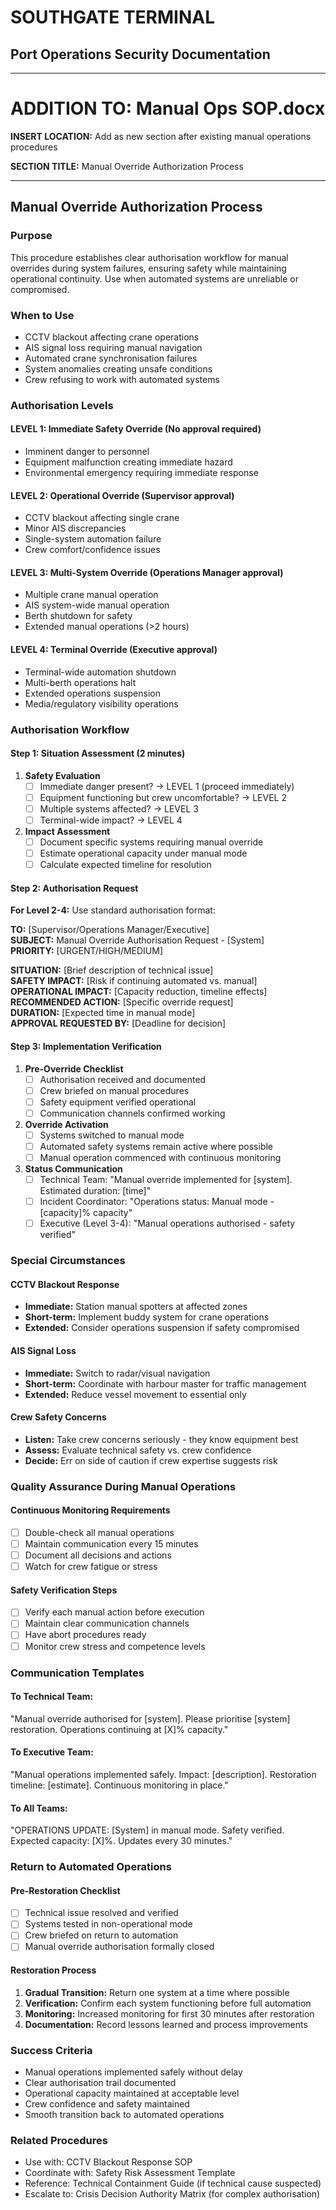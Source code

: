 # SOUTHGATE TERMINAL
## Port Operations Security Documentation
---

# ADDITION TO: Manual Ops SOP.docx

**INSERT LOCATION:** Add as new section after existing manual operations procedures

**SECTION TITLE:** Manual Override Authorization Process

---

## Manual Override Authorization Process

### Purpose
This procedure establishes clear authorisation workflow for manual overrides during system failures, ensuring safety while maintaining operational continuity. Use when automated systems are unreliable or compromised.

### When to Use
- CCTV blackout affecting crane operations
- AIS signal loss requiring manual navigation
- Automated crane synchronisation failures
- System anomalies creating unsafe conditions
- Crew refusing to work with automated systems

### Authorisation Levels

#### LEVEL 1: Immediate Safety Override (No approval required)
- Imminent danger to personnel
- Equipment malfunction creating immediate hazard
- Environmental emergency requiring immediate response

#### LEVEL 2: Operational Override (Supervisor approval)
- CCTV blackout affecting single crane
- Minor AIS discrepancies
- Single-system automation failure
- Crew comfort/confidence issues

#### LEVEL 3: Multi-System Override (Operations Manager approval)
- Multiple crane manual operation
- AIS system-wide manual operation
- Berth shutdown for safety
- Extended manual operations (>2 hours)

#### LEVEL 4: Terminal Override (Executive approval)
- Terminal-wide automation shutdown
- Multi-berth operations halt
- Extended operations suspension
- Media/regulatory visibility operations

### Authorisation Workflow

#### Step 1: Situation Assessment (2 minutes)
1. **Safety Evaluation**
   - [ ] Immediate danger present? → LEVEL 1 (proceed immediately)
   - [ ] Equipment functioning but crew uncomfortable? → LEVEL 2
   - [ ] Multiple systems affected? → LEVEL 3
   - [ ] Terminal-wide impact? → LEVEL 4

2. **Impact Assessment**
   - [ ] Document specific systems requiring manual override
   - [ ] Estimate operational capacity under manual mode
   - [ ] Calculate expected timeline for resolution

#### Step 2: Authorisation Request
**For Level 2-4:** Use standard authorisation format:

**TO:** [Supervisor/Operations Manager/Executive]  
**SUBJECT:** Manual Override Authorisation Request - [System]  
**PRIORITY:** [URGENT/HIGH/MEDIUM]

**SITUATION:** [Brief description of technical issue]  
**SAFETY IMPACT:** [Risk if continuing automated vs. manual]  
**OPERATIONAL IMPACT:** [Capacity reduction, timeline effects]  
**RECOMMENDED ACTION:** [Specific override request]  
**DURATION:** [Expected time in manual mode]  
**APPROVAL REQUESTED BY:** [Deadline for decision]

#### Step 3: Implementation Verification
1. **Pre-Override Checklist**
   - [ ] Authorisation received and documented
   - [ ] Crew briefed on manual procedures
   - [ ] Safety equipment verified operational
   - [ ] Communication channels confirmed working

2. **Override Activation**
   - [ ] Systems switched to manual mode
   - [ ] Automated safety systems remain active where possible
   - [ ] Manual operation commenced with continuous monitoring

3. **Status Communication**
   - [ ] Technical Team: "Manual override implemented for [system]. Estimated duration: [time]"
   - [ ] Incident Coordinator: "Operations status: Manual mode - [capacity]% capacity"
   - [ ] Executive (Level 3-4): "Manual operations authorised - safety verified"

### Special Circumstances

#### CCTV Blackout Response
- **Immediate:** Station manual spotters at affected zones
- **Short-term:** Implement buddy system for crane operations
- **Extended:** Consider operations suspension if safety compromised

#### AIS Signal Loss
- **Immediate:** Switch to radar/visual navigation
- **Short-term:** Coordinate with harbour master for traffic management
- **Extended:** Reduce vessel movement to essential only

#### Crew Safety Concerns
- **Listen:** Take crew concerns seriously - they know equipment best
- **Assess:** Evaluate technical safety vs. crew confidence
- **Decide:** Err on side of caution if crew expertise suggests risk

### Quality Assurance During Manual Operations

#### Continuous Monitoring Requirements
- [ ] Double-check all manual operations
- [ ] Maintain communication every 15 minutes
- [ ] Document all decisions and actions
- [ ] Watch for crew fatigue or stress

#### Safety Verification Steps
- [ ] Verify each manual action before execution
- [ ] Maintain clear communication channels
- [ ] Have abort procedures ready
- [ ] Monitor crew stress and competence levels

### Communication Templates

#### To Technical Team:
"Manual override authorised for [system]. Please prioritise [system] restoration. Operations continuing at [X]% capacity."

#### To Executive Team:
"Manual operations implemented safely. Impact: [description]. Restoration timeline: [estimate]. Continuous monitoring in place."

#### To All Teams:
"OPERATIONS UPDATE: [System] in manual mode. Safety verified. Expected capacity: [X]%. Updates every 30 minutes."

### Return to Automated Operations

#### Pre-Restoration Checklist
- [ ] Technical issue resolved and verified
- [ ] Systems tested in non-operational mode
- [ ] Crew briefed on return to automation
- [ ] Manual override authorisation formally closed

#### Restoration Process
1. **Gradual Transition:** Return one system at a time where possible
2. **Verification:** Confirm each system functioning before full automation
3. **Monitoring:** Increased monitoring for first 30 minutes after restoration
4. **Documentation:** Record lessons learned and process improvements

### Success Criteria
- Manual operations implemented safely without delay
- Clear authorisation trail documented
- Operational capacity maintained at acceptable level
- Crew confidence and safety maintained
- Smooth transition back to automated operations

### Related Procedures
- Use with: CCTV Blackout Response SOP
- Coordinate with: Safety Risk Assessment Template
- Reference: Technical Containment Guide (if technical cause suspected)
- Escalate to: Crisis Decision Authority Matrix (for complex authorisation)